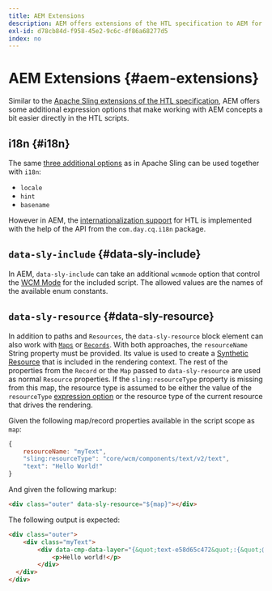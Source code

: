 ```yaml
---
title: AEM Extensions
description: AEM offers extensions of the HTL specification to AEM for your convenience as a developer.
exl-id: d78cb84d-f958-45e2-9c6c-df86a68277d5
index: no
---
```


# AEM Extensions {#aem-extensions}

Similar to the [Apache Sling extensions of the HTL specification](https://sling.apache.org/documentation/bundles/scripting/scripting-htl.html#extensions-of-the-htl-specification-1), AEM offers some additional expression options that make working with AEM concepts a bit easier directly in the HTL scripts.

## i18n {#i18n}

The same [three additional options](https://sling.apache.org/documentation/bundles/scripting/scripting-htl.html#i18n) as in Apache Sling can be used together with `i18n`:

* `locale`
* `hint`
* `basename`

However in AEM, the [internationalization support](https://experienceleague.adobe.com/en/docs/experience-manager-65/content/implementing/developing/components/internationalization/i18n-dev) for HTL is implemented with the help of the API from the `com.day.cq.i18n` package.

## `data-sly-include` {#data-sly-include}

In AEM, `data-sly-include` can take an additional `wcmmode` option that control the [WCM Mode](https://developer.adobe.com/experience-manager/reference-materials/cloud-service/javadoc/com/day/cq/wcm/api/WCMMode.html) for the included script. The allowed values are the names of the available enum constants.

## `data-sly-resource` {#data-sly-resource}

In addition to paths and `Resources`, the `data-sly-resource` block element can also work with [`Maps`](https://docs.oracle.com/en/java/javase/11/docs/api/java.base/java/util/Map.html) or [`Records`](https://github.com/apache/sling-org-apache-sling-scripting-sightly-runtime/blob/master/src/main/java/org/apache/sling/scripting/sightly/Record.java). With both approaches, the `resourceName` String property must be provided. Its value is used to create a [Synthetic Resource](https://www.javadoc.io/doc/org.apache.sling/org.apache.sling.api/latest/org/apache/sling/api/resource/SyntheticResource.html) that is included in the rendering context. The rest of the properties from the `Record` or the `Map` passed to `data-sly-resource` are used as normal `Resource` properties. If the `sling:resourceType` property is missing from this map, the resource type is assumed to be either the value of the `resourceType` [expression option](https://github.com/adobe/htl-spec/blob/1.4/SPECIFICATION.md#229-resource) or the resource type of the current resource that drives the rendering.

Given the following map/record properties available in the script scope as `map`:

```javascript
{
    resourceName: "myText",
    "sling:resourceType": "core/wcm/components/text/v2/text",
    "text": "Hello World!"
}
```

And given the following markup:

```html
<div class="outer" data-sly-resource="${map}"></div>
```

The following output is expected:

```html
<div class="outer">
    <div class="myText">
        <div data-cmp-data-layer="{&quot;text-e58d65c472&quot;:{&quot;@type&quot;:&quot;core/wcm/components/text/v2/text&quot;,&quot;xdm:text&quot;:&quot;<p>Hello world!</p>&quot;}}" id="text-e58d65c472" class="cmp-text">
            <p>Hello world!</p>
        </div>
  </div>
</div>
```
